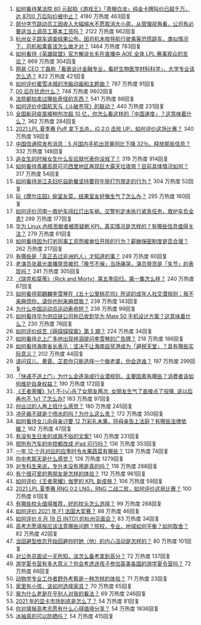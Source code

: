 1. [如何看待某法院 80 元起拍《游戏王》「青眼白龙」纯金卡牌叫价已超千万，达 8700 万后叫价被中止？](https://www.zhihu.com/question/466353604) 4180 万热度 463回复
1. [部分字节跳动员工因收入大幅缩水不愿取消大小周，从管理视角看，公司有必要适当上调员工基本工资吗？](https://www.zhihu.com/question/465515777) 2122 万热度 662回复
1. [杭州女子跳车调查结果公布，因司机未按导航行驶乘客恐慌跳车，类似情况下，司机和乘客该怎么做才对？](https://www.zhihu.com/question/466324039) 1464 万热度 783回复
1. [如何看待《英雄联盟》官方解说长毛在直播中 AOE 全体 LPL 赛事观众的言论？](https://www.zhihu.com/question/466051512) 869 万热度 304回复
1. [网易 CEO 丁磊称「看衰会计金融专业，看好生物医学材料科学」，大学专业该怎么选？](https://www.zhihu.com/question/466254911) 822 万热度 421回复
1. [如何评价蜜雪冰城的洗脑动画和主题曲？](https://www.zhihu.com/question/466309186) 787 万热度 91回复
1. [00 后在忧虑什么？](https://www.zhihu.com/question/393450972) 748 万热度 9602回复
1. [法院都拍卖过哪些奇怪的东西？](https://www.zhihu.com/question/299977989) 541 万热度 88回复
1. [如何评价中国航天与《斗破苍穹》的联动？](https://www.zhihu.com/question/465538922) 440 万热度 231回复
1. [全国新冠疫苗接种剂次超 10 亿，你怎么看这样的「中国速度」？这意味着什么？](https://www.zhihu.com/question/466136436) 362 万热度 284回复
1. [2021 LPL 夏季赛 Puff 拿下五杀，iG 2:0 击败 UP，如何评价这场比赛？](https://www.zhihu.com/question/466382286) 340 万热度 59回复
1. [中国信通院发布消息：5 月国内手机出货量同比下降 32％，释放那些信息？](https://www.zhihu.com/question/465502394) 332 万热度 148回复
1. [追女生的时候女生什么反应就代表你没戏了？](https://www.zhihu.com/question/437267039) 319 万热度 914回复
1. [如何看待青藏高原可可西里地区再现巨大露天垃圾带？目前具体情况如何？](https://www.zhihu.com/question/466184215) 317 万热度 54回复
1. [如何看待浙江夫妇吃自助餐坚持要将牛排打包带走的行为？](https://www.zhihu.com/question/465511011) 304 万热度 52回复
1. [玩《摩尔庄园》偷室友菜，结果室友好像生气了怎么办？](https://www.zhihu.com/question/463770388) 295 万热度 160回复
1. [如何评价河南一救护车闯红灯出车祸，交警判定未执行紧急任务，救护车负全责?](https://www.zhihu.com/question/465874196) 289 万热度 177回复
1. [华为 Linux 内核贡献者被质疑刷 KPI，真实情况是怎样的？有哪些信息值得关注？](https://www.zhihu.com/question/466111598) 279 万热度 61回复
1. [如何看待因为打听同事工资而被单位开除的行为？薪酬保密制度是否合理？](https://www.zhihu.com/question/466073910) 262 万热度 217回复
1. [有哪些是「真正去过非洲的人」才知道的事？](https://www.zhihu.com/question/463859117) 249 万热度 60回复
1. [老演员张晨光直播带货被怼「晚节不保」当场痛哭，演员带货是「失节」的表现吗？](https://www.zhihu.com/question/465949886) 241 万热度 305回复
1. [《瑞克和莫蒂》（Rick and Morty）第五季回归，第一集怎么样？](https://www.zhihu.com/question/466279343) 240 万热度 87回复
1. [如何看待郭麒麟李雪琴在《五十公里桃花坞》所说的成年人社交潜规则：我不来麻烦你，请你也别来麻烦我？](https://www.zhihu.com/question/466111211) 238 万热度 143回复
1. [为什么中国运动员运动寿命短？](https://www.zhihu.com/question/50191573) 236 万热度 99回复
1. [如何看待华为供应链公司称已收到华为 Mate 50 手机设计方案？这意味着什么？](https://www.zhihu.com/question/466148710) 230 万热度 78回复
1. [如何评价综艺《萌探探探案》第 5 期？](https://www.zhihu.com/question/465842205) 224 万热度 34回复
1. [如何看待北上广多地出现梓涵提问李雪琴的广告牌？](https://www.zhihu.com/question/465101848) 218 万热度 186回复
1. [如何看待海南省长表示：坚决不让海南自贸港成为「避税天堂」？具有哪些实际意义？](https://www.zhihu.com/question/466284419) 202 万热度 44回复
1. [请问双儿、黄蓉、芷若你只能选择一个做老婆，你会选谁？](https://www.zhihu.com/question/466002351) 197 万热度 299回复
1. [「快递不送上门」为什么会逐渐成行业潜规则，主要因素有哪些？消费者该如何维护自身权益？](https://www.zhihu.com/question/466340505) 190 万热度 172回复
1. [《王者荣耀》1v1 不小心杀了女朋友两次, 女朋友生气了直接点了投降, 说以后再也不 1v1 了怎么办?](https://www.zhihu.com/question/465443786) 183 万热度 97回复
1. [创业过的人再上班什么感觉？](https://www.zhihu.com/question/458719620) 180 万热度 245回复
1. [冲牙器不就是个喷水的吗？为什么这么贵？](https://www.zhihu.com/question/385465810) 172 万热度 350回复
1. [如何看待女儿向母亲讨要 12 万彩礼未果，将母亲告上法庭？有哪些法律依据？](https://www.zhihu.com/question/466079009) 162 万热度 47回复
1. [有没有生日发的成熟不俗的文案?](https://www.zhihu.com/question/413422913) 140 万热度 231回复
1. [把所有汽车的中控都改成 iPad 可行吗？](https://www.zhihu.com/question/26640735) 136 万热度 353回复
1. [一年 12 个月对应的应季时令水果蔬菜有哪些？](https://www.zhihu.com/question/21026884) 128 万热度 74回复
1. [你中考那天是什么感觉？](https://www.zhihu.com/question/387881309) 126 万热度 1279回复
1. [对专科生来说，专升本没有用是真的吗？](https://www.zhihu.com/question/456766596) 118 万热度 288回复
1. [有个很可爱的男朋友是怎样的体验？](https://www.zhihu.com/question/27765219) 112 万热度 961回复
1. [如何评价《王者荣耀》伽罗的 KPL 新皮肤？](https://www.zhihu.com/question/464788987) 106 万热度 59回复
1. [2021 LPL 夏季赛 RNG 0:2 LNG，RNG 二战二败，如何评价这局比赛？](https://www.zhihu.com/question/466171736) 100 万热度 61回复
1. [有哪些枕头值得推荐，好的枕头怎么选择？](https://www.zhihu.com/question/27206297) 99 万热度 288回复
1. [如何评价 2021 年 F1 法国大奖赛？](https://www.zhihu.com/question/463458935) 88 万热度 46回复
1. [如何评价 6 月 19 日 INTO1 的杭州见面会？](https://www.zhihu.com/question/466005917) 83 万热度 34回复
1. [高考志愿填报应该注意哪些问题？院校，专业，地域如何平衡？如何取舍？](https://www.zhihu.com/question/462670569) 82 万热度 42回复
1. [当回避型依恋开始回避你时她（他）的内心活动是怎样的？](https://www.zhihu.com/question/337217828) 80 万热度 101回复
1. [对公务员面试一无所知，该怎么备考拿到高分？](https://www.zhihu.com/question/366961967) 72 万热度 137回复
1. [游学夏令营有多大意义？你会考虑送孩子参加英美各国的游学夏令营吗？](https://www.zhihu.com/question/462876869) 72 万热度 66回复
1. [动物学专业工作者野外考察是一种怎样的体验？](https://www.zhihu.com/question/52589324) 71 万热度 23回复
1. [家里有小孩，该如何选择家具？](https://www.zhihu.com/question/287257063) 70 万热度 65回复
1. [我为什么老是在乎别人对我的看法？](https://www.zhihu.com/question/451987588) 69 万热度 246回复
1. [2021 年的显卡市场到底是怎么了？](https://www.zhihu.com/question/465783055) 54 万热度 81回复
1. [你对填报高考志愿有什么心得值得分享？](https://www.zhihu.com/question/19651181) 54 万热度 1836回复
1. [冰袖真的可以防晒吗？](https://www.zhihu.com/question/324378524) 54 万热度 415回复
